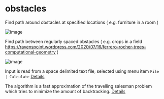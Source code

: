 # obstacles

Find path around obstacles at specified locations ( e.g. furniture in a room )

![image](https://user-images.githubusercontent.com/2046227/205959088-e1c35840-4f1b-4dd2-aee5-be896d8e9573.png)

Find path between regularly spaced obstacles ( e.g. crops in a field https://ravenspoint.wordpress.com/2020/07/16/ferrero-rocher-trees-computational-geometry )

![image](https://user-images.githubusercontent.com/2046227/206239656-1496856b-91eb-402a-8e1c-9e1637833a0a.png)

Input is read from a space delimited text file, selected using menu item `File | Calculate`  [Details](https://github.com/JamesBremner/obstacles/wiki/Input-Format)

The algorithm is a fast approximation of the travelling salesman problem which tries to minimize the amount of backtracking. [Details](https://github.com/JamesBremner/obstacles/wiki/Algorithm)
